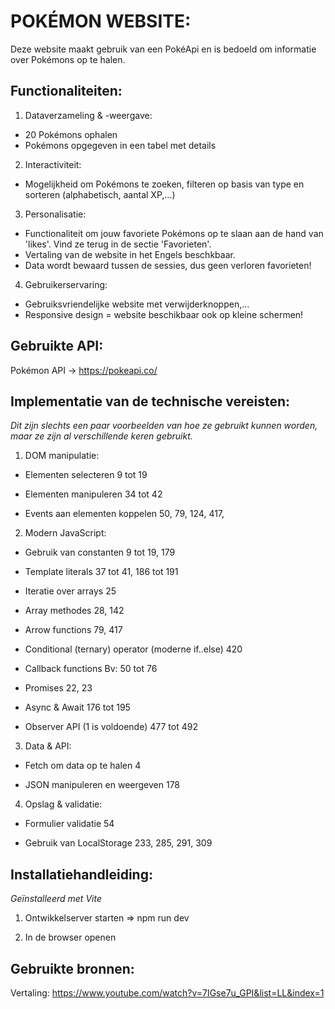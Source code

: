 # POKÉMON WEBSITE:

Deze website maakt gebruik van een PokéApi en is bedoeld om informatie over Pokémons op te halen.

## Functionaliteiten:

1. Dataverzameling & -weergave: 
  - 20 Pokémons ophalen
  - Pokémons opgegeven in een tabel met details

2. Interactiviteit:
  - Mogelijkheid om Pokémons te zoeken, filteren op basis van type en sorteren (alphabetisch, aantal XP,...)

3. Personalisatie: 
  - Functionaliteit om jouw favoriete Pokémons op te slaan aan de hand van 'likes'. Vind ze terug in de sectie 'Favorieten'.
  - Vertaling van de website in het Engels beschkbaar.
  - Data wordt bewaard tussen de sessies, dus geen verloren favorieten!

4. Gebruikerservaring: 
  - Gebruiksvriendelijke website met verwijderknoppen,... 
  - Responsive design = website beschikbaar ook op kleine schermen!


## Gebruikte API:

Pokémon API -> https://pokeapi.co/

## Implementatie van de technische vereisten:
*Dit zijn slechts een paar voorbeelden van hoe ze gebruikt kunnen worden, maar ze zijn al verschillende keren gebruikt.*

1. DOM manipulatie:  
  - Elementen selecteren 
    9 tot 19

  - Elementen manipuleren 
    34 tot 42

  - Events aan elementen koppelen 
    50, 79, 124, 417, 

2. Modern JavaScript:  
  - Gebruik van constanten 
    9 tot 19, 179

  - Template literals 
    37 tot 41, 186 tot 191

  - Iteratie over arrays 
    25

  - Array methodes 
    28, 142

  - Arrow functions 
    79, 417

  - Conditional (ternary) operator (moderne if..else) 
    420

  - Callback functions
    Bv: 50 tot 76

  - Promises 
    22, 23

  - Async & Await 
    176 tot 195

  - Observer API (1 is voldoende) 
    477 tot 492

3. Data & API:  
  - Fetch om data op te halen 
    4

  - JSON manipuleren en weergeven
    178

4. Opslag & validatie:  
  - Formulier validatie 
    54

  - Gebruik van LocalStorage 
    233, 285, 291, 309


## Installatiehandleiding:

*Geïnstalleerd met Vite*
 
1. Ontwikkelserver starten
=> npm run dev
   
2. In de browser openen


## Gebruikte bronnen:

Vertaling: 
https://www.youtube.com/watch?v=7IGse7u_GPI&list=LL&index=1
